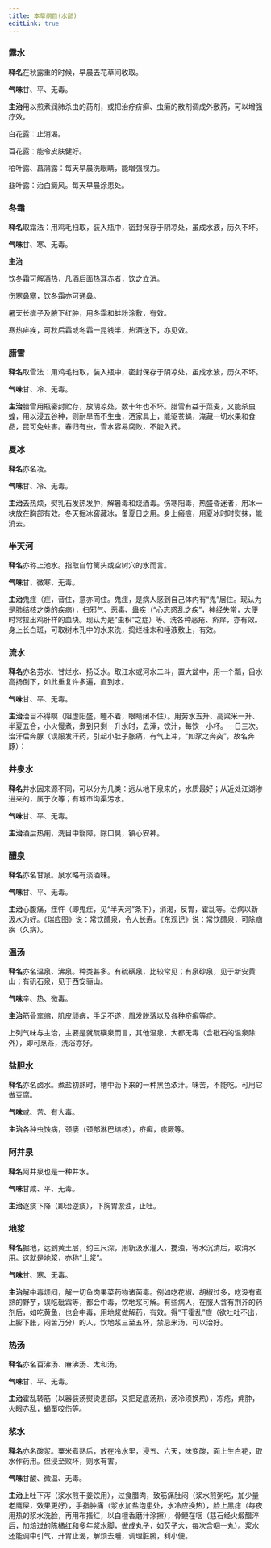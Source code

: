 ```yaml
---
title: 本草纲目(水部)
editLink: true
---
```


### 露水

**释名**在秋露重的时候，早晨去花草间收取。

**气味**甘、平、无毒。

**主治**用以煎煮润肺杀虫的药剂，或把治疗疥癣、虫癞的散剂调成外敷药，可以增强疗效。

白花露：止消渴。

百花露：能令皮肤健好。

柏叶露、菖蒲露：每天早晨洗眼睛，能增强视力。

韭叶露：治白癜风。每天早晨涂患处。

### 冬霜

**释名**取霜法：用鸡毛扫取，装入瓶中，密封保存于阴凉处，虽成水液，历久不坏。

**气味**甘、寒、无毒。

**主治**

饮冬霜可解酒热，凡酒后面热耳赤者，饮之立消。

伤寒鼻塞，饮冬霜亦可通鼻。

暑天长痱子及腋下红肿，用冬霜和蚌粉涂敷，有效。

寒热疟疾，可秋后霜或冬霜一昆钱半，热酒送下，亦见效。

### 腊雪

**释名**取雪法：用鸡毛扫取，装入瓶中，密封保存于阴凉处，虽成水液，历久不坏。

**气味**甘、冷、无毒。

**主治**腊雪用瓶密封贮存，放阴凉处，数十年也不坏。腊雪有益于菜麦，又能杀虫蝗，用以浸五谷种，则耐旱而不生虫，洒家具上，能驱苍蝇，淹藏一切水果和食品，昆可免蛀害。春归有虫，雪水容易腐败，不能入药。

### 夏冰

**释名**亦名凌。

**气味**甘、冷、无毒。

**主治**去热烦，熨乳石发热发肿，解暑毒和烧酒毒。伤寒阳毒，热盛昏迷者，用冰一块放在胸部有效。冬天掘冰窖藏冰，备夏日之用。身上瘢痕，用夏冰时时熨抹，能消去。

### 半天河

**释名**亦称上池水。指取自竹篱头或空树穴的水而言。

**气味**甘、微寒、无毒。

**主治**鬼疰（疰，音住，意亦同住。鬼疰，是病人感到自己体内有“鬼”居住。现认为是肺结核之类的疾病），扫邪气、恶毒、蛊疾（“心志惑乱之疾”，神经失常，大便时常拉出鸡肝样的血块。现认为是“虫积”之症）等。洗各种恶疮、疥痒，亦有效。身上长白斑，可取树木孔中的水来洗，捣烂桂末和唾液敷上，有效。

### 流水

**释名**亦名劳水、甘烂水、扬泛水。取江水或河水二斗，置大盆中，用一个瓢，舀水高扬倒下，如此重复许多遍，直到水。

**气味**甘、平、无毒。

**主治**治目不得瞑（阻虚阳盛，睡不着，眼睛闭不住）。用劳水五升、高粱米一升、半夏五合，小火慢煮，煮到只剩一升水时，去滓，饮汁，每饮一小杯。一日三次。治汗后奔豚（误服发汗药，引起小肚子胀痛，有气上冲，“如豕之奔突”，故名奔豚）：

### 井泉水

**释名**井水因来源不同，可以分为几类：远从地下泉来的，水质最好；从近处江湖渗进来的，属于次等；有城市沟渠污水。

**气味**甘、平、无毒。

**主治**酒后热痢，洗目中翳障，除口臭，镇心安神。

### 醴泉

**释名**亦名甘泉。泉水略有淡酒味。

**气味**甘、平、无毒。

**主治**心腹痛，疰忤（即鬼疰，见“半天河”条下），消渴，反胃，霍乱等。治病以新汲水为好。《瑞应图》说：常饮醴泉，令人长寿。《东观记》说：常饮醴泉，可除痼疾（久病）。

### 温汤

**释名**亦名温泉、沸泉。种类甚多。有硫磺泉，比较常见；有泉砂泉，见于新安黄山；有矾石泉，见于西安骊山。

**气味**辛、热、微毒。

**主治**筋骨挛缩，肌皮顽痹，手足不遂，眉发脱落以及各种疥癣等症。

上列气味与主治，主要是就硫磺泉而言，其他温泉，大都无毒（含砒石的温泉除外），即可烹茶，洗浴亦好。

### 盐胆水

**释名**亦名卤水。煮盐初熟时，槽中沥下来的一种黑色浓汁。味苦，不能吃。可用它做豆腐。

**气味**咸、苦、有大毒。

**主治**各种虫蚀病，颈瘘（颈部淋巴结核），疥癣，痰厥等。

### 阿井泉

**释名**阿井泉也是一种井水。

**气味**甘咸、平、无毒。

**主治**逐痰下降（即治逆痰），下胸胃淤浊，止吐。

### 地浆

**释名**掘地，达到黄土层，约三尺深，用新汲水灌入，搅浊，等水沉清后，取消水用。这就是地浆，亦称“土浆”。

**气味**甘、寒、无毒。

**主治**解中毒烦闷，解一切鱼肉果菜药物诸菌毒。例如吃花椒、胡椒过多，吃没有煮熟的野芋，误吃砒霜等，都会中毒，饮地浆可解。有些病人，在服人含有荆芥的药剂后，如吃黄鱼，也会中毒，用地浆做解药，有效。得“干霍乱”症（欲吐吐不出，上膨下胀，闷苦万分）的人，饮地浆三至五杯，禁忌米汤，可以治好。

### 热汤

**释名**亦名百沸汤、麻沸汤、太和汤。

**气味**甘、平、无毒。

**主治**霍乱转筋（以器装汤熨烫患部，又把足底汤热，汤冷须换热），冻疮，痈肿，火眼赤乱，蝎虿咬伤等。

### 浆水

**释名**亦名酸浆。粟米煮熟后，放在冷水里，浸五、六天，味变酸，面上生白花，取水作药用。但浸至败坏，则水有害。

**气味**甘酸、微温、无毒。

**主治**上吐下泻（浆水煎干姜饮用），过食腊肉，致筋痛肚闷（浆水煎粥吃，加少量老鹰屎，效果更好），手指肿痛（浆水加盐泡患处，水冷应换热），脸上黑痣（每夜用热的浆水洗脸，再用布揩红，以白檀香磨汁涂擦），骨鲠在咽（慈石经火煅醋淬后，加焙过的陈橘红和多年浆水脚，做成丸子，如芡子大，每次含咽一丸）。浆水还能调中引气，开胃止渴，解烦去睡，调理脏腑，利小便。
